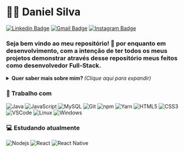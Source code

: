 # :man_technologist: Daniel Silva
[![Linkedin Badge](https://img.shields.io/badge/-Daniel-blue?style=flat-square&logo=Linkedin&logoColor=white&link=https://www.linkedin.com/in/danielpsilva14/)](https://www.linkedin.com/in/danielpsilva14/)
[![Gmail Badge](https://img.shields.io/badge/-contato@danielpsilva.com.br-c14438?style=flat-square&logo=Gmail&logoColor=white&link=mailto:contato@danielpsilva.com.br)](mailto:contato@danielpsilva.com.br)
[![Instagram Badge](https://img.shields.io/badge/-danielpsilva-a43b9d?style=flat-square&logo=Instagram&logoColor=white&link=https://www.instagram.com/dsilva014/)](https://www.instagram.com/dsilva014/)

### Seja bem vindo ao meu repositório! 👋 por enquanto em desenvolvimento, com a intenção de ter todos os meus projetos demonstrar através desse repositório meus feitos como desenvolvedor Full-Stack.

<details>
<summary> <b> Quer saber mais sobre mim? </b> <i>(Clique aqui para expandir)</i> </summary>

### 📖 Sobre mim
Sou apaixonado pela tecnologia desde pequeno, sempre curioso e com vontade de aprender e me aprofundar no mundo da tecnologia.

Em 2018 ingressei na faculdade de Análise e Desenvolvimento de Sistemas, onde fiquei maravilhado pela programação, análise de sistemas, banco de dados e gestão de projetos, nesse tempo cursando ADS consegui o máximo de conhecimento que pude, hoje formado estou a procura de novos desafios, no momento cursando a pós graduação de Ciência de Dados e buscando adquirir o máximo de conhecimento possivel.

No momento estou desenvolvendo projetos pessoais e profissionais para o aperfeiçoamento na programação, me viro bem tanto no front-end quando do back-end, mesmo tendo uma paixão pelo back-end.

Com objetivos grandiosos dei inicio a fundação de uma Startup, por enquanto em carreira solo, a DS Desenvolvimento de Softwares está em fase de criação, com seu foco em inovação, compromisso e expansão.
</details>

### 💼 Trabalho com
![Java](https://img.shields.io/badge/-Java-E42D2C?style=flat-square&logo=java&logoColor=white)
![JavaScript](https://img.shields.io/badge/-JavaScript-F7B93E?style=flat-square&logo=javascript&logoColor=fff)
![MySQL](https://img.shields.io/badge/-MySQL-00758F?style=flat-square&logo=mysql&logoColor=white)
![Git](https://img.shields.io/badge/-Git-F05032?style=flat-square&logo=git&logoColor=white)
![npm](https://img.shields.io/badge/-NPM-CB3837?style=flat-square&logo=npm&logoColor=white)
![Yarn](https://img.shields.io/badge/-Yarn-2B8AB6?style=flat-square&logo=yarn&logoColor=white)
![HTML5](https://img.shields.io/badge/-HTML5-E34F26?style=flat-square&logo=html5&logoColor=white)
![CSS3](https://img.shields.io/badge/-CSS3-549FDE?style=flat-square&logo=css3&logoColor=white)
![VSCode](https://img.shields.io/badge/-VSCode-0085D1?style=flat-square&logo=visual-studio-code&logoColor=white)
![Linux](https://img.shields.io/badge/-Linux-16C60C?style=flat-square&logo=linux&logoColor=white)
![Windows](https://img.shields.io/badge/-Windows-00ADEF?style=flat-square&logo=windows&logoColor=white)

### 💻 Estudando atualmente
![Nodejs](https://img.shields.io/badge/-Node.js-43853d?style=flat-square&logo=Node.js&logoColor=white)
![React](https://img.shields.io/badge/-React.js-45b8d8?style=flat-square&logo=react&logoColor=white)
![React Native](https://img.shields.io/badge/-React%20Native-45b8d8?style=flat-square&logo=react&logoColor=white)




